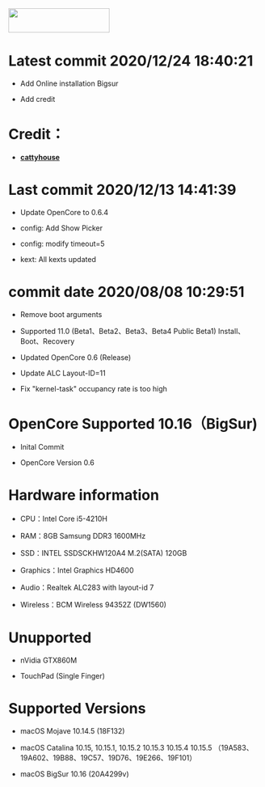 <img src="https://github.com/acidanthera/OpenCorePkg/blob/master/Docs/Logos/OpenCore_with_text_Small.png" width="200" height="48"/>


# Latest commit 2020/12/24 18:40:21

* Add Online installation Bigsur

* Add credit


# Credit：

* [**cattyhouse**](https://github.com/cattyhouse/oc-guide/blob/master/oc-dmg-install.md)



# Last commit 2020/12/13 14:41:39

* Update OpenCore to 0.6.4

* config: Add Show Picker

* config: modify timeout=5

* kext: All kexts updated



# commit date 2020/08/08 10:29:51

* Remove boot arguments

* Supported 11.0 (Beta1、Beta2、Beta3、Beta4 Public Beta1) Install、Boot、Recovery




* Updated OpenCore 0.6 (Release)

* Update ALC Layout-ID=11

* Fix "kernel-task" occupancy rate is too high




# OpenCore Supported 10.16（BigSur)

* Inital Commit

* OpenCore Version 0.6


# Hardware information 

* CPU：Intel Core i5-4210H

* RAM：8GB Samsung DDR3 1600MHz

* SSD：INTEL SSDSCKHW120A4 M.2(SATA) 120GB

* Graphics：Intel Graphics HD4600

* Audio：Realtek ALC283 with layout-id 7

* Wireless：BCM Wireless 94352Z (DW1560)

# Unupported 

* nVidia GTX860M

* TouchPad (Single Finger)

# Supported Versions

* macOS Mojave 10.14.5 (18F132)

* macOS Catalina 10.15, 10.15.1, 10.15.2 10.15.3 10.15.4 10.15.5 （19A583、19A602、19B88、19C57、19D76、19E266、19F101）

* macOS BigSur 10.16 (20A4299v)

